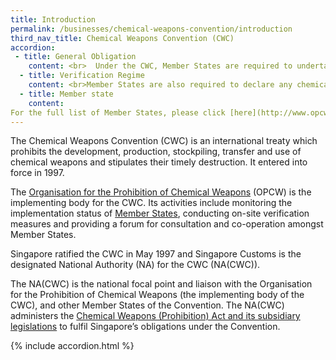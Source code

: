 ```yaml
---
title: Introduction
permalink: /businesses/chemical-weapons-convention/introduction
third_nav_title: Chemical Weapons Convention (CWC)
accordion: 
 - title: General Obligation 
    content: <br>  Under the CWC, Member States are required to undertake the following general obligations: <br> -   Never to develop,  produce, otherwise acquire, stockpile or retain chemical weapons, or transfer, directly or indirectly, chemical weapons to anyone   <br> -   Never to use chemical weapons <br> -   Never to engage in any military preparations to use chemical weapons <br> -   Never  assist, encourage or induce, in any way, anyone to engage in any activity prohibited to a Member State under this Convention <br> -     To destroy all chemical weapons and all chemical weapons production facilities that it owns or possesses or that are located in any     place under its jurisdiction and control <br> -   To destroy all chemical weapons that it abandoned on the territory of another Member State <br> -   Not to use riot control agents as a method of warfare
  - title: Verification Regime
    content: <br>Member States are also required to declare any chemical weapons-related activities and industrial activities relating to the  [scheduled chemicals](https://www.customs.gov.sg/businesses/chemical-weapons-convention/controlled-chemicals)  and facilities producing unscheduled discrete organic chemicals.<br><br>The declarations are the basis for data monitoring and on-site  [inspections](https://www.customs.gov.sg/businesses/chemical-weapons-convention/inspections)  at the declared facilities. These inspections seek to verify that activities at the declared facilities are in accordance with the obligations of the Convention, and consistent with the submitted declarations. It is a confidence-building measure for ensuring that Member States meet the requirements of the Convention, and serves as deterrence against any intention to contravene the provisions of the Convention.
  - title: Member state
    content: 
For the full list of Member States, please click [here](http://www.opcw.org/about-opcw/member-states/).
---
```


The Chemical Weapons Convention (CWC) is an international treaty which prohibits the development, production, stockpiling, transfer and use of chemical weapons and stipulates their timely destruction. It entered into force in 1997.

The  [Organisation for the Prohibition of Chemical Weapons](http://www.opcw.org/)  (OPCW) is the implementing body for the CWC. Its activities include monitoring the implementation status of  [Member States](http://www.opcw.org/html/db/members_ratifyer.html), conducting on-site verification measures and providing a forum for consultation and co-operation amongst Member States.

Singapore ratified the CWC in May 1997 and Singapore Customs is the designated National Authority (NA) for the CWC (NA(CWC)).

The NA(CWC) is the national focal point and liaison with the Organisation for the Prohibition of Chemical Weapons (the implementing body of the CWC), and other Member States of the Convention. The NA(CWC) administers the  [Chemical Weapons (Prohibition) Act and its subsidiary legislations](https://www.customs.gov.sg/businesses/compliance/overview)  to fulfil Singapore’s obligations under the Convention.

{% include accordion.html %}

